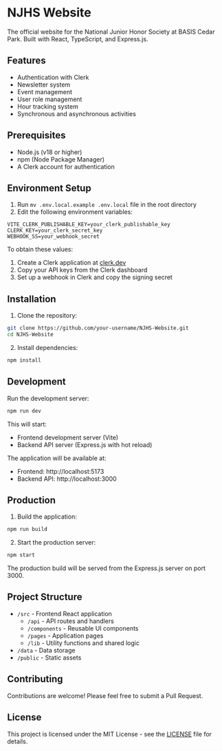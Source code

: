 # NJHS Website

The official website for the National Junior Honor Society at BASIS Cedar Park. Built with React, TypeScript, and Express.js.

## Features

- Authentication with Clerk
- Newsletter system
- Event management
- User role management
- Hour tracking system
- Synchronous and asynchronous activities

## Prerequisites

- Node.js (v18 or higher)
- npm (Node Package Manager)
- A Clerk account for authentication

## Environment Setup

1. Run `mv .env.local.example .env.local` file in the root directory
2. Edit the following environment variables:

```env
VITE_CLERK_PUBLISHABLE_KEY=your_clerk_publishable_key
CLERK_KEY=your_clerk_secret_key
WEBHOOK_SS=your_webhook_secret
```

To obtain these values:
1. Create a Clerk application at [clerk.dev](https://clerk.dev)
2. Copy your API keys from the Clerk dashboard
3. Set up a webhook in Clerk and copy the signing secret

## Installation

1. Clone the repository:
```bash
git clone https://github.com/your-username/NJHS-Website.git
cd NJHS-Website
```

2. Install dependencies:
```bash
npm install
```

## Development

Run the development server:
```bash
npm run dev
```

This will start:
- Frontend development server (Vite)
- Backend API server (Express.js with hot reload)

The application will be available at:
- Frontend: http://localhost:5173
- Backend API: http://localhost:3000

## Production

1. Build the application:
```bash
npm run build
```

2. Start the production server:
```bash
npm start
```

The production build will be served from the Express.js server on port 3000.

## Project Structure

- `/src` - Frontend React application
  - `/api` - API routes and handlers
  - `/components` - Reusable UI components
  - `/pages` - Application pages
  - `/lib` - Utility functions and shared logic
- `/data` - Data storage
- `/public` - Static assets

## Contributing

Contributions are welcome! Please feel free to submit a Pull Request.

## License

This project is licensed under the MIT License - see the [LICENSE](LICENSE) file for details.
